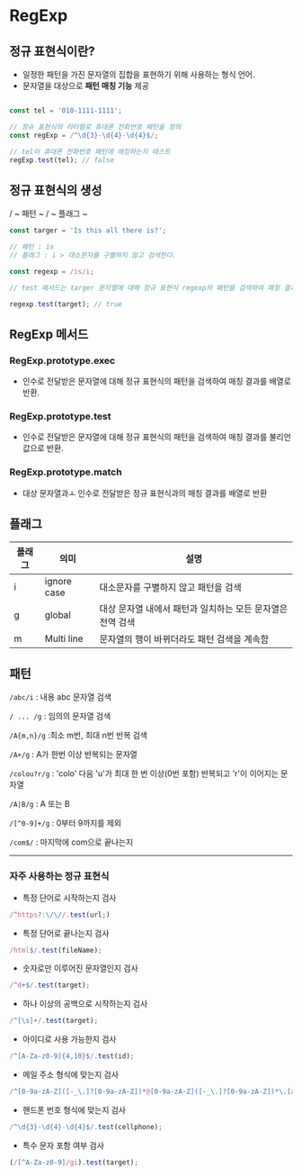# RegExp

## 정규 표현식이란?
- 일정한 패턴을 가진 문자열의 집합을 표현하기 위해 사용하는 형식 언어.
- 문자열을 대상으로 **패턴 매칭 기능** 제공

```javascript

const tel = '010-1111-1111';

// 정슈 표현식의 리터럴로 휴대폰 전화번호 패턴을 정의
const regExp = /^\d{3}-\d{4}-\d{4}$/;

// tel이 휴대폰 전화번호 패턴에 매칭하는지 테스트
regExp.test(tel); // false
```

## 정규 표현식의 생성
/ ~ 패턴 ~ / ~ 플래그 ~

```javascript
const targer = 'Is this all there is?';

// 패턴 : is
// 플래그 : i > 대소문자를 구별하지 않고 검색한다.

const regexp = /is/i;

// test 메서드는 targer 문자열에 대해 정규 표현식 regexp의 패턴을 검색하여 매칭 결과를 불리언 값으로 반환.

regexp.test(target); // true
```

## RegExp 메서드

### RegExp.prototype.exec
- 인수로 전달받은 문자열에 대해 정규 표현식의 패턴을 검색하여 매칭 결과를 배열로 반환.


### RegExp.prototype.test
- 인수로 전달받은 문자열에 대해 정규 표현식의 패턴을 검색하여 매칭 결과를 불리언 값으로 반환.


### RegExp.prototype.match
- 대상 문자열과ㅗ 인수로 전달받은 정규 표현식과의 매칭 결과를 배열로 반환

## 플래그

| 플래그 | 의미 | 설명 |
|-------|------|----|
| i     | ignore case | 대소문자를 구별하지 않고 패턴을 검색
|g      | global        | 대상 문자열 내에서 패턴과 일치하는 모든 문자열은 전역 검색
|m      | Multi line    | 문자열의 행이 바뀌더라도 패턴 검색을 계속함

## 패턴
` /abc/i ` : 내용 abc 문자열 검색

` / ... /g ` : 임의의 문자열 검색

` /A{m,n}/g ` :최소 m번, 최대 n번 반복 검색 

` /A+/g ` : A가 한번 이상 반복되는 문자열

` /colou?r/g ` : 'colo' 다음 'u'가 최대 한 번 이상(0번 포함) 반복되고 'r'이 이어지는 문자열

` /A|B/g ` : A 또는 B

` /[^0-9]+/g ` : 0부터 9까지를 제외

` /com$/ ` : 마지막에 com으로 끝나는지


***
### 자주 사용하는 정규 표현식


- 특정 단어로 시작하는지 검사
```javascript
/^https?:\/\//.test(url;)
```

- 특정 단어로 끝나는지 검사
```javascript
/html$/.test(fileName);
```

- 숫자로만 이루어진 문자열인지 검사
```javascript
/^d+$/.test(target);
```

- 하나 이상의 공백으로 시작하는지 검사
```javascript
/^[\s]+/.test(target);
```

- 아이디로 사용 가능한지 검사
```javascript
/^[A-Za-z0-9]{4,10}$/.test(id);
```

- 메일 주소 형식에 맞는지 검사
```javascript
/^[0-9a-zA-Z]([-_\.]?[0-9a-zA-Z])*@[0-9a-zA-Z]([-_\.]?[0-9a-zA-Z])*\.[a-zA-Z]{2,3}$/.test(email);
```

- 핸드폰 번호 형식에 맞는지 검사
```javascript
/^\d{3}-\d{4}-\d{4}$/.test(cellphone);
```

- 특수 문자 포함 여부 검사
```javascript
(/[^A-Za-z0-9]/gi).test(target);
```